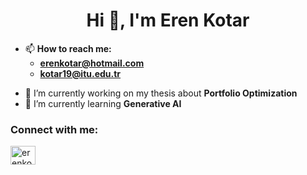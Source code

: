 <h1 align="center"> Hi 👋, I'm Eren Kotar</h1>

* 📫 **How to reach me:** 
  - **erenkotar@hotmail.com**
  - **kotar19@itu.edu.tr**

- 🔭 I’m currently working on my thesis about **Portfolio Optimization**
- 🌱 I’m currently learning **Generative AI**

<h3 align="left">Connect with me:</h3>

<p align="left">
<a href="https://linkedin.com/in/erenkotar" target="blank"><img align="center" src="https://raw.githubusercontent.com/rahuldkjain/github-profile-readme-generator/master/src/images/icons/Social/linked-in-alt.svg" alt="erenkotar" height="30" width="40" /></a>
</p>
       
<!--
**MrKOTAR/MrKOTAR** is a ✨ _special_ ✨ repository because its `README.md` (this file) appears on your GitHub profile.
